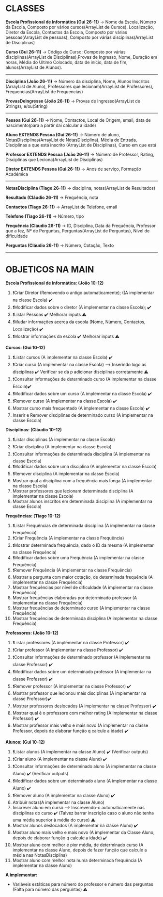 # CLASSES

**Escola Profissional de Informática (Gui 26-11)** -> Nome da Escola, Número da Escola, Composto por vários cursos(ArrayList de Cursos), Localização, Diretor da Escola, Contactos da Escola, Composto por várias pessoas(ArrayList de pessoas), Composto por várias disciplinas(ArrayList de Disciplinas)

**Curso (Gui 26-11)** -> Código de Curso; Composto por várias disciplinas(ArrayList de Disciplinas),Provas de Ingresso, Nome, Duração em horas, Média do Último Colocado, data de início, data de fim, alunos(ArrayList de Alunos).

***

**Disciplina (João 26-11)** -> Número da disciplina, Nome, Alunos Inscritos (ArrayList de Aluno), Professores que lecionam(ArrayList de Professores), Frequencias(ArrayList de Frequencias)

**ProvasDeIngresso (João 26-11)** -> Provas de Ingresso(ArrayList de Strings), e/ou(String)
***
**Pessoa (Gui 26-11)** ->  Nome, Contactos, Local de Origem, email, data de nascimento(para a partir daí calcular a idade)

**Aluno EXTENDS Pessoa (Gui 26-11)** -> Número de aluno, NotasDisciplinas(ArrayList de NotasDisciplina), Média de Entrada, Disciplinas a que está inscrito (ArrayList de Disciplinas), Curso em que está

**Professor EXTENDS Pessoa (João 26-11)** -> Número de Professor, Rating, Disciplinas que Leciona(ArrayList de Disciplinas)

**Diretor EXTENDS Pessoa (Gui 26-11)** -> Anos de serviço, Formação Académica
***
**NotasDisciplina (Tiago 26-11)** -> disciplina, notas(ArrayList de Resultados) 

**Resultado (Cláudio 26-11)** -> Frequência, nota 

**Contactos (Tiago 26-11)** -> ArrayList de Telefone, email

**Telefone (Tiago 26-11)** -> Número, tipo

**Frequência (Cláudio 26-11)** -> ID, Disciplina, Data da Frequência, Professor que a fez, Nº de Perguntas, Perguntas(ArrayList de Perguntas), Nível de dificuldade

**Perguntas (Cláudio 26-11)** -> Número, Cotação, Texto

***
# OBJETICOS NA MAIN

**Escola Profissional de Informática: (João 10-12)** 
1. :exclamation:Criar Diretor (Removendo o antigo automaticamente); ((A implementar na classe Escola) ✔️
2. :exclamation:Modificar dados sobre o diretor (A implementar na classe Escola); ✔️
3. :exclamation:Listar Pessoas ✔️ Melhorar inputs :warning:
4. :exclamation:Mudar informações acerca da escola (Nome, Número, Contactos, Localização) ✔️
5. :exclamation:Mostrar informações da escola ✔️ Melhorar inputs :warning:

**Cursos: (Gui 10-12)**
1. :exclamation:Listar cursos (A implementar na classe Escola) ✔️
2. :exclamation:Criar curso (A implementar na classe Escola) --> Inserindo logo as disciplinas  ✔️ Verificar se dá p adicionar disciplinas corretamente :warning:
3. :exclamation:Consultar informações de determinado curso (A implementar na classe Escola)✔️
4. :exclamation:Modificar dados sobre um curso (A implementar na classe Escola) ✔️
5. :exclamation:Remover curso (A implementar na classe Escola) ✔️
6. Mostrar curso mais frequentado (A implementar na classe Escola) ✔️
7. Inserir e Remover disciplinas de determinado curso (A implementar na classe Escola)

**Disciplinas: (Cláudio 10-12)**
1. :exclamation:Listar disciplinas (A implementar na classe Escola)
2. :exclamation:Criar disciplina (A implementar na classe Escola)
3. :exclamation:Consultar informações de determinada disciplina (A implementar na classe Escola)
4. :exclamation:Modificar dados sobre uma disciplina (A implementar na classe Escola)
5. :exclamation:Remover disciplina (A implementar na classe Escola)
6. Mostrar qual a disciplina com a frequência mais longa (A implementar na classe Escola)
7. Mostrar professores que lecionam determinada disciplina (A implementar na classe Escola)
8. Mostrar alunos inscritos em determinada disciplina (A implementar na classe Escola)

**Frequências: (Tiago 10-12)**
1. :exclamation:Listar Frequências de determinada disciplina (A implementar na classe Frequência)
2. :exclamation:Criar Frequência (A implementar na classe Frequência)
3. :exclamation:Mostrar determinada frequência, dado o ID da mesma (A implementar na classe Frequência)
4. :exclamation:Modificar dados sobre uma Frequência (A implementar na classe Frequência)
5. :exclamation:Remover Frequência (A implementar na classe Frequência)
6. Mostrar a pergunta com maior cotação, de determinada frequência (A implementar na classe Frequência)
7. Mostrar frequências por nível de dificuldade (A implementar na classe Frequência)
8. Mostrar frequências elaboradas por determinado professor (A implementar na classe Frequência)
9. Mostrar frequências de determinado curso (A implementar na classe Frequência)
9. Mostrar frequências de determinada disciplina (A implementar na classe Frequência)

**Professores: (João 10-12)**
1. :exclamation:Listar professores (A implementar na classe Professor) ✔️
2. :exclamation:Criar professor (A implementar na classe Professor) ✔️
3. :exclamation:Consultar informações de determinado professor (A implementar na classe Professor) ✔️
4. :exclamation:Modificar dados sobre um determinado professor (A implementar na classe Professor) ✔️
5. :exclamation:Remover professor (A implementar na classe Professor) ✔️
6. Mostrar professor que lecionou mais disciplinas (A implementar na classe Professor)✔️
7. Mostrar professores deslocados (A implementar na classe Professor) ✔️
8. Mostrar qual é o professore com melhor rating (A implementar na classe Professor) ✔️
9. Mostrar professor mais velho e mais novo (A implementar na classe Professor, depois de elaborar função q calcule a idade) ✔️

**Alunos: (Gui 10-12)**
1. :exclamation:Listar alunos (A implementar na classe Aluno) ✔️ (Verificar outputs)
2. :exclamation:Criar aluno (A implementar na classe Aluno) ✔️
3. :exclamation:Consultar informações de determinado aluno (A implementar na classe Aluno) ✔️ (Verificar outputs)
4. :exclamation:Modificar dados sobre um determinado aluno (A implementar na classe Aluno) ✔️
5. :exclamation:Remover aluno (A implementar na classe Aluno) ✔️
6. Atribuir notas(A implementar na classe Aluno)
7. Inscrever aluno em curso --> Inscrevendo-o automaticamente nas disciplinas do curso ✔️ (Talvez barrar inscrição caso o aluno não tenha uma média superior à média do curso) :warning:
8. Mostrar alunos deslocados (A implementar na classe Aluno) ✔️
9. Mostrar aluno mais velho e mais novo (A implementar da Classe Aluno, depois de elaborar função q calcule a idade) ✔️
10. Mostrar aluno com melhor e pior média, de determinado curso (A implementar na classe Aluno, depois de fazer função que calcule a média nas NotasDisciplina)
11. Mostrar aluno com melhor nota numa determinada frequência (A implementar na classe Aluno)

**A implementar:**
- Variáveis estáticas para número do professor e número das perguntas (Falta para número das perguntas) :warning:
